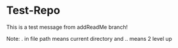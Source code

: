 # Test-Repo

This is a test message from addReadMe branch!

Note: . in file path means current directory and .. means 2 level up